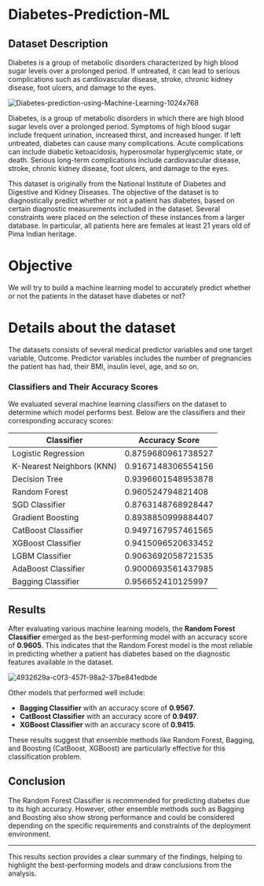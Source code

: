 # Diabetes-Prediction-ML
## Dataset Description
Diabetes is a group of metabolic disorders characterized by high blood sugar levels over a prolonged period. If untreated, it can lead to serious complications such as cardiovascular disease, stroke, chronic kidney disease, foot ulcers, and damage to the eyes.

![Diabetes-prediction-using-Machine-Learning-1024x768](https://github.com/user-attachments/assets/ca82e62f-dd72-4dbf-9950-f70287f4072e)

Diabetes, is a group of metabolic disorders in which there are high blood sugar levels over a prolonged period. Symptoms of high blood sugar include frequent urination, increased thirst, and increased hunger. If left untreated, diabetes can cause many complications. Acute complications can include diabetic ketoacidosis, hyperosmolar hyperglycemic state, or death. Serious long-term complications include cardiovascular disease, stroke, chronic kidney disease, foot ulcers, and damage to the eyes.

This dataset is originally from the National Institute of Diabetes and Digestive and Kidney Diseases. The objective of the dataset is to diagnostically predict whether or not a patient has diabetes, based on certain diagnostic measurements included in the dataset. Several constraints were placed on the selection of these instances from a larger database. In particular, all patients here are females at least 21 years old of Pima Indian heritage.

# Objective
We will try to build a machine learning model to accurately predict whether or not the patients in the dataset have diabetes or not?

# Details about the dataset
The datasets consists of several medical predictor variables and one target variable, Outcome. Predictor variables includes the number of pregnancies the patient has had, their BMI, insulin level, age, and so on.


### Classifiers and Their Accuracy Scores
We evaluated several machine learning classifiers on the dataset to determine which model performs best. Below are the classifiers and their corresponding accuracy scores:

| Classifier               | Accuracy Score         |
|--------------------------|------------------------|
| Logistic Regression       | 0.8759680961738527     |
| K-Nearest Neighbors (KNN) | 0.9167148306554156     |
| Decision Tree             | 0.9396601548953878     |
| Random Forest             | 0.960524794821408      |
| SGD Classifier            | 0.8763148768928447     |
| Gradient Boosting         | 0.8938850999884407     |
| CatBoost Classifier       | 0.9497167957461565     |
| XGBoost Classifier        | 0.9415096520633452     |
| LGBM Classifier           | 0.9063692058721535     |
| AdaBoost Classifier       | 0.9000693561437985     |
| Bagging Classifier        | 0.956652410125997      |

## Results
After evaluating various machine learning models, the **Random Forest Classifier** emerged as the best-performing model with an accuracy score of **0.9605**. This indicates that the Random Forest model is the most reliable in predicting whether a patient has diabetes based on the diagnostic features available in the dataset.

![4932629a-c0f3-457f-98a2-37be841edbde](https://github.com/user-attachments/assets/45b89a87-3156-4ab2-ac55-c3c43da32a7e)

Other models that performed well include:
- **Bagging Classifier** with an accuracy score of **0.9567**.
- **CatBoost Classifier** with an accuracy score of **0.9497**.
- **XGBoost Classifier** with an accuracy score of **0.9415**.

These results suggest that ensemble methods like Random Forest, Bagging, and Boosting (CatBoost, XGBoost) are particularly effective for this classification problem.

## Conclusion
The Random Forest Classifier is recommended for predicting diabetes due to its high accuracy. However, other ensemble methods such as Bagging and Boosting also show strong performance and could be considered depending on the specific requirements and constraints of the deployment environment.

---

This results section provides a clear summary of the findings, helping to highlight the best-performing models and draw conclusions from the analysis.

